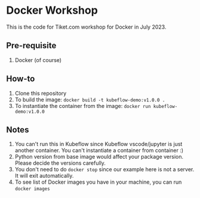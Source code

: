 # Docker Workshop

This is the code for Tiket.com workshop for Docker in July 2023.

## Pre-requisite
1. Docker (of course)

## How-to
1. Clone this repository
2. To build the image: `docker build -t kubeflow-demo:v1.0.0 .`
3. To instantiate the container from the image: `docker run kubeflow-demo:v1.0.0`

## Notes
1. You can't run this in Kubeflow since Kubeflow vscode/jupyter is just another container. You can't instantiate a container from container :)
2. Python version from base image would affect your package version. Please decide the versions carefully.
3. You don't need to do `docker stop` since our example here is not a server. It will exit automatically.
4. To see list of Docker images you have in your machine, you can run `docker images`

